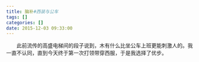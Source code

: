```yaml
---
title: 脑补#西装与公车
tags: []
categories: []
date: 2015-12-03 09:33:00 
---
```



&emsp;&emsp;此前流传的高盛电梯间的段子说到，木有什么比坐公车上班更能刺激人的。我一直不认同，直到今天终于第一次打领带穿西服，于是我选择了优步。